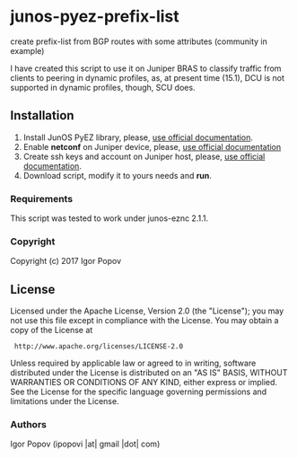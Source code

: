 # junos-pyez-prefix-list
create prefix-list from BGP routes with some attributes (community in example)

I have created this script to use it on Juniper BRAS to classify traffic from clients to peering in dynamic profiles, as, at present time (15.1), DCU is not supported in dynamic profiles, though, SCU does.

Installation
------------
1. Install JunOS PyEZ library, please, [use official documentation](https://www.juniper.net/techpubs/en_US/junos-pyez2.0/topics/task/installation/junos-pyez-server-installing.html).
2. Enable **netconf** on Juniper device, please, [use official documentation](https://www.juniper.net/techpubs/en_US/junos-pyez2.0/topics/task/installation/junos-pyez-client-configuring.html)
3. Create ssh keys and account on Juniper host, please, [use official documentation](https://www.juniper.net/techpubs/en_US/junos-pyez2.0/topics/task/program/junos-pyez-authenticating-users-with-ssh-keys.html).
4. Download script, modify it to yours needs and **run**.

### Requirements

This script was tested to work under junos-eznc 2.1.1.

### Copyright

  Copyright (c) 2017 Igor Popov

License
-------
   Licensed under the Apache License, Version 2.0 (the "License");
   you may not use this file except in compliance with the License.
   You may obtain a copy of the License at

     http://www.apache.org/licenses/LICENSE-2.0

   Unless required by applicable law or agreed to in writing, software
   distributed under the License is distributed on an "AS IS" BASIS,
   WITHOUT WARRANTIES OR CONDITIONS OF ANY KIND, either express or implied.
   See the License for the specific language governing permissions and
   limitations under the License.

### Authors

  Igor Popov
  (ipopovi |at| gmail |dot| com)
